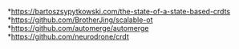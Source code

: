 *https://bartoszsypytkowski.com/the-state-of-a-state-based-crdts
*https://github.com/BrotherJing/scalable-ot
*https://github.com/automerge/automerge
*https://github.com/neurodrone/crdt
